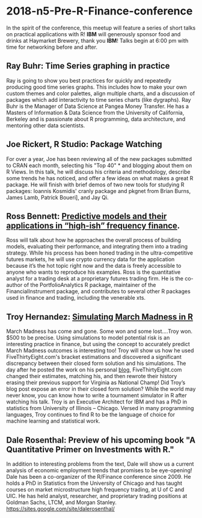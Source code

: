 # 2018-n5-Pre-R-Finance-conference

In the spirit of the conference, this meetup will feature a series of short talks on practical applications with R! **IBM** will generously sponsor food and drinks at Haymarket Brewery, thank you **IBM**! Talks begin at 6:00 pm with time for networking before and after.

## Ray Buhr: Time Series graphing in practice

Ray is going to show you best practices for quickly and repeatedly producing good time series graphs. This includes how to make your own custom themes and color palettes, align multiple charts, and a discussion of packages which add interactivity to time series charts (like dygraphs).
Ray Buhr is the Manager of Data Science at Pangea Money Transfer. He has a Masters of Information & Data Science from the University of California, Berkeley and is passionate about R programming, data architecture, and mentoring other data scientists.

## Joe Rickert, R Studio: Package Watching

For over a year, Joe has been reviewing all of the new packages submitted to CRAN each month, selecting his "Top 40" * and blogging about them on R Views. In this talk, he will discuss his criteria and methodology, describe some trends he has noticed, and offer a few ideas on what makes a great R package. He will finish with brief demos of two new tools for studying R packages: Ioannis Kosmidis' cranly package and pkgnet from Brian Burns, James Lamb, Patrick Boueri], and Jay Qi.

## Ross Bennett: [Predictive models and their applications in “high-ish” frequency finance](https://htmlpreview.github.io/?https://github.com/Chicago-R-User-Group/2018-n5--Pre-RFinance-meetup/blob/master/ROSS-BENNETT-predictive_modeling_lightning.html#1).

Ross will talk about how he approaches the overall process of building models, evaluating their performance, and integrating them into a trading strategy. While his process has been honed trading in the ultra-competitive futures markets, he will use crypto currency data for the application because it’s the hot topic right now and the data is freely accessible to anyone who wants to reproduce his examples.
Ross is the quantitative analyst for a trading desk at a proprietary futures trading firm. He is the co-author of the PortfolioAnalytics R package, maintainer of the FinancialInstrument package, and contributes to several other R packages used in finance and trading, including the venerable xts.

## Troy Hernandez: [Simulating March Madness in R](https://cdn.rawgit.com/TroyHernandez/CRUGmeetup_180530/8069024c/MarchMadness_2018_talk.html#1)

March Madness has come and gone. Some won and some lost….Troy won. $500 to be precise. Using simulations to model potential risk is an interesting practice in finance, but using the concept to accurately predict March Madness outcomes is interesting too!
Troy will show us how he used FiveThirtyEight.com's bracket estimations and discovered a significant discrepancy between their closed form solution and his simulations. The day after he posted the work on his personal [blog](https://troyhernandez.com/2018/03/13/simulating-march-madness-in-r/), FiveThirtyEight.com changed their estimates, matching his, and then rewrote their history erasing their previous support for Virginia as National Champ! Did Troy’s blog post expose an error in their closed form solution? While the world may never know, you can know how to write a tournament simulator in R after watching his talk.
Troy is an Executive Architect for IBM and has a PhD in statistics from University of Illinois – Chicago. Versed in many programming languages, Troy continues to find R to be the language of choice for machine learning and statistical work.

## Dale Rosenthal: Preview of his upcoming book "A Quantitative Primer on Investments with R."

In addition to interesting problems from the text, Dale will show us a current analysis of economic employment trends that promises to be eye-opening!
Dale has been a co-organizer of the R/Finance conference since 2009. He holds a PhD in Statistics from the University of Chicago and has taught courses on market microstructure high frequency trading, at U of C and UIC. He has held analyst, researcher, and proprietary trading positions at Goldman Sachs, LTCM, and Morgan Stanley.
https://sites.google.com/site/dalerosenthal/
